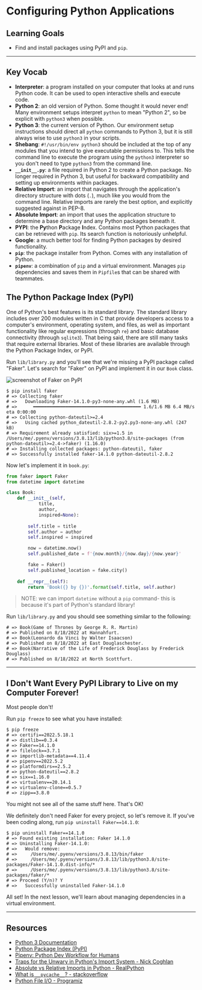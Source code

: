 # Configuring Python Applications

## Learning Goals

- Find and install packages using PyPI and `pip`.

***

## Key Vocab

- **Interpreter**: a program installed on your computer that looks at and runs
  Python code. It can be used to open interactive shells and execute code.
- **Python 2**: an old version of Python. Some thought it would never end! Many
  environment setups interpret `python` to mean "Python 2", so be explicit with
  `python3` when possible.
- **Python 3**: the current version of Python. Our environment setup
  instructions should direct all `python` commands to Python 3, but it is still
  always wise to use `python3` in your scripts.
- **Shebang**: `#!/usr/bin/env python3` should be included at the top of any
  modules that you intend to give executable permissions to. This tells the
  command line to execute the program using the `python3` interpreter so you
  don't need to type `python3` from the command line.
- **`__init__.py`**: a file required in Python 2 to create a Python package. No
  longer required in Python 3, but useful for backward compatibility and setting
  up environments within packages.
- **Relative Import**: an import that navigates through the application's
  directory structure with dots (`.`), much like you would from the command
  line. Relative imports are rarely the best option, and explicitly suggested
  against in PEP-8.
- **Absolute Import**: an import that uses the application structure to
  determine a base directory and any Python packages beneath it.
- **PYPI**: the **Py**thon **P**ackage **I**ndex. Contains most Python packages
  that can be retrieved with `pip`. Its search function is notoriously unhelpful.
- **Google**: a much better tool for finding Python packages by desired
  functionality.
- **`pip`**: the package installer from Python. Comes with any installation of
  Python.
- **`pipenv`**: a combination of `pip` and a virtual environment. Manages `pip`
  dependencies and saves them in `Pipfile`s that can be shared with teammates.

## The Python Package Index (PyPI)

One of Python's best features is its standard library. The standard library
includes over 200 modules written in C that provide developers access to a
computer's environment, operating system, and files, as well as important
functionality like regular expressions (through `re`) and basic database
connectivity (through `sqlite3`). That being said, there are still many tasks
that require external libraries. Most of these libraries are available through
the Python Package Index, or PyPI.

Run `lib/library.py` and you'll see that we're missing a PyPI package called
"Faker". Let's search for "Faker" on PyPI and implement it in our `Book` class.

<img src="https://curriculum-content.s3.amazonaws.com/python/fakerpypi.png"
 alt="screenshot of Faker on PyPI"
 title="screenshot of Faker on PyPI" />

```console
$ pip install faker
# => Collecting faker
# =>   Downloading Faker-14.1.0-py3-none-any.whl (1.6 MB)
# =>      ━━━━━━━━━━━━━━━━━━━━━━━━━━━━━━━━━━━━━━━━ 1.6/1.6 MB 6.4 MB/s eta 0:00:00
# => Collecting python-dateutil>=2.4
# =>   Using cached python_dateutil-2.8.2-py2.py3-none-any.whl (247 kB)
# => Requirement already satisfied: six>=1.5 in /Users/me/.pyenv/versions/3.8.13/lib/python3.8/site-packages (from python-dateutil>=2.4->faker) (1.16.0)
# => Installing collected packages: python-dateutil, faker
# => Successfully installed faker-14.1.0 python-dateutil-2.8.2
```

Now let's implement it in `book.py`:

```py
from faker import Faker
from datetime import datetime

class Book:
    def __init__(self,
            title,
            author, 
            inspired=None):
        
        self.title = title
        self.author = author
        self.inspired = inspired

        now = datetime.now()
        self.published_date = f'{now.month}/{now.day}/{now.year}'

        fake = Faker()
        self.published_location = fake.city()
        
    def __repr__(self):
        return 'Book({} by {})'.format(self.title, self.author)
```

> NOTE: we can import `datetime` without a `pip` command- this is because it's
> part of Python's standard library!

Run `lib/library.py` and you should see something similar to the following:

```console
# => Book(Game of Thrones by George R. R. Martin)
# => Published on 8/18/2022 at Hannahfurt.
# => Book(Leonardo da Vinci by Walter Isaacson)
# => Published on 8/18/2022 at East Douglaschester.
# => Book(Narrative of the Life of Frederick Douglass by Frederick Douglass)
# => Published on 8/18/2022 at North Scottfurt.
```

***

## I Don't Want Every PyPI Library to Live on my Computer Forever!

Most people don't!

Run `pip freeze` to see what you have installed:

```console
$ pip freeze
# => certifi==2022.5.18.1
# => distlib==0.3.4
# => Faker==14.1.0
# => filelock==3.7.1
# => importlib-metadata==4.11.4
# => pipenv==2022.5.2
# => platformdirs==2.5.2
# => python-dateutil==2.8.2
# => six==1.16.0
# => virtualenv==20.14.1
# => virtualenv-clone==0.5.7
# => zipp==3.8.0
```

You might not see all of the same stuff here. That's OK!

We definitely don't need Faker for every project, so let's remove it.
If you've been coding along, run `pip uninstall Faker==14.1.0`:

```console
$ pip uninstall Faker==14.1.0
# => Found existing installation: Faker 14.1.0
# => Uninstalling Faker-14.1.0:
# =>   Would remove:
# =>     /Users/me/.pyenv/versions/3.8.13/bin/faker
# =>     /Users/me/.pyenv/versions/3.8.13/lib/python3.8/site-packages/Faker-14.1.0.dist-info/*
# =>     /Users/me/.pyenv/versions/3.8.13/lib/python3.8/site-packages/faker/*
# => Proceed (Y/n)? Y
# =>   Successfully uninstalled Faker-14.1.0
```

All set! In the next lesson, we'll learn about managing dependencies in a
virtual environment.

***

## Resources

- [Python 3 Documentation](https://docs.python.org/3/)
- [Python Package Index (PyPI)](https://pypi.org/)
- [Pipenv: Python Dev Workflow for Humans](https://pipenv.pypa.io/en/latest/)
- [Traps for the Unwary in Python's Import System - Nick Coghlan](http://python-notes.curiousefficiency.org/en/latest/python_concepts/import_traps.html)
- [Absolute vs Relative Imports in Python - RealPython](https://realpython.com/absolute-vs-relative-python-imports/)
- [What is `__pycache__`? - stackoverflow](https://stackoverflow.com/questions/16869024/what-is-pycache)
- [Python File I/O - Programiz](https://www.programiz.com/python-programming/file-operation)
